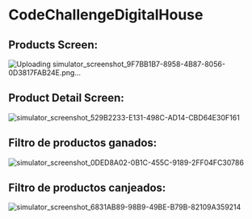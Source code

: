 # CodeChallengeDigitalHouse

## Products Screen:
![Uploading simulator_screenshot_9F7BB1B7-8958-4B87-8056-0D3817FAB24E.png…]()

## Product Detail Screen:
![simulator_screenshot_529B2233-E131-498C-AD14-CBD64E30F161](https://user-images.githubusercontent.com/28150325/216534246-718e424d-d2fb-422f-a9e8-59e5695ea952.png)

## Filtro de productos ganados:
![simulator_screenshot_0DED8A02-0B1C-455C-9189-2FF04FC30786](https://user-images.githubusercontent.com/28150325/216534339-68af6244-a8b6-4e71-9f55-7413bfa32323.png)

## Filtro de productos canjeados:
![simulator_screenshot_6831AB89-98B9-49BE-B79B-82109A359214](https://user-images.githubusercontent.com/28150325/216534400-580a5557-b2ba-4e57-a01f-910e7ce156c3.png)
